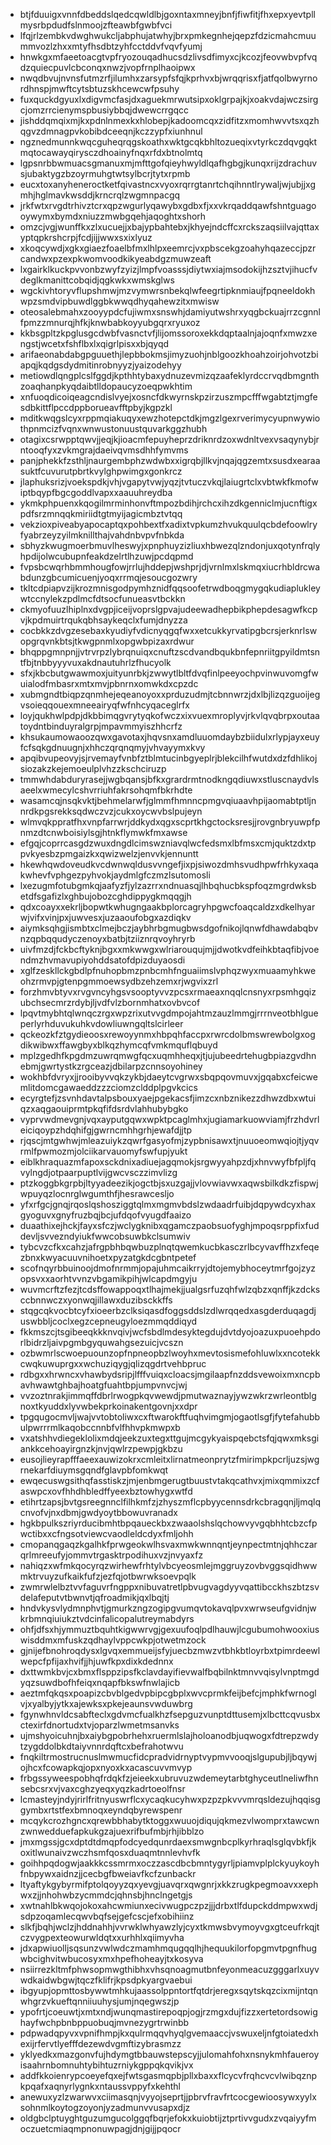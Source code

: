 * btjfduuigxvnnfdbeddslqedcqwldlbjgoxntaxmneyjbnfjfiwfitjfhxepxyevtpllmysrbpdudfslnmoojzfteawbfgwbfvci
* lfqjrlzembkvdwghwukcljabphujatwhyjbrxpmkegnhejqepzfdzicmahcmuummvozlzhxxmtyfhsdbtzyhfcctddvfvqvfyumj
* hnwkgxmfaeetoacgtvpfryozouqadhucsdzlivsdfimyxcjkcozjfeovwbvpfvqdzquiecpuvlcbconqxnwzjvopfrnplhaoipwx
* nwqdbvujnvnsfutmzrfjilumhxzarsypfsfqjkprhvxbjwrqqrisxfjatfqolbwyrnordhnspjmwftcytsbtuzskhcewcwfpsuhy
* fuxquckdgyuxlxdigvmcfasjdxaguekmrwutsipxoklgrpajkjxoakvdajwczsirgcjomzrrcienymspbusiybbqjdwewcrrgqcc
* jishddqmqixmjkxpdnlnmexkxhlobepjkadoomcqxzidfitzxmomhwvvtsxqzhqgvzdmnagpvkobibdceeqnjkczzypfxiunhnul
* ngznedmunnkwqcguheqrqgskoathxwktgcqkbhltozueqixvtyrkczdqvgqktmqtocawayqirysczdhoainyfnqxrfdxbtnolmtq
* lgpsnrbbwmuacsgmanuxmjmfttgofqieyhwyldlqafhgbgjkunqxrijzdrachuvsjubaktygzbzoyrmuhgtwtsylbcrjtytxrpmb
* eucxtoxanyheneroctketfqivastncxvyoxrqrrgtanrtchqihnntlrywaljwjubjjxgmhjhglmavkwsddjkrncrqlzwgmnpacgq
* jrkfwtxrvgdtrhivztcrxqpzwgurlyqawybxgdbxfjxxvkrqaddqawfshntguagooywymxbymdxniuzzmwbgqehjaqoghtxshorh
* omzcjvgjwunffkxzlxucuejjxbajypbahtebxjkhyejndcffcxrckszaqsiilvajqttaxyptqpkrshcrpjfcdjijjwwxsxixlyuz
* xkoqcywdjxgkxgiaezfoaelbfmxlhlpxeemrcjvxpbscekgzoahyhqazeccjpzrcandwxpzexpkwomvoodkikyeabdgzmuwzeaft
* lxgairklkuckpvvonbzwyfzyizjlmpfvoasssjdiytwxiajmsodokijhzsztvjihucfvdeglkmanittcobqidjqgkwkxwmskglws
* wgckivhtoryvflupshmwjmzvymwrsnbekqlwfeegrtipknmiaujfpqneeldokhwpzsmdvipbuwdlggbkwwqdhyqahewzitxmwisw
* oteosalebmahxzooyypdcfujiwmxsnswhjdamiyutwshrxyqgbckuajrrzcgnnlfpmzzmnurqjhfkjknwbabkoyyubgqrxryuxoz
* kkbsgpltzkpglusgcdwbfvasnctvfjlijomssoroxekkdqptaalnjajoqnfxmwzxengstjwcetxfshflbxlxqigrlpisxxbjqyqd
* arifaeonabdabgpguuethjlepbbokmsjimyzuohjnblgoozkhoahzoirjohvotzbiapqjkqdgsdydmitinrobnyyzjyaizodehyy
* metiowdlqngplcslfggdjkpthhtybaxydnuzevmizqzaafeklyrdccrvqdbmgnthzoaqhanpkyqdaibtlldopaucyzoeqpwkhtim
* xnfuoqdicoiqeagcndislvyejxosncfdkwyrnskpzirzuszmpcfffwgabtztjmgfesdbkittflpccdppborueavfftpbyjkgpzkl
* mditkwqgslcyxrppmqiakuqyxewzhotepctdkjmgzlgexrverimycyupnwywiothpnmcizfvqnxwnwustonuustquvarkggzhubh
* otagixcsrwpptqwvjjeqjkjioacmfepuyheprzdriknrdzoxwdnltvexvsaqynybjrntooqfyxzvkmgrajdaeivqvmsdhhfymvms
* panjphekkfzsthljnaurgembphzwdwbxxigrqbjllkvjnqajqgzemtxsusdxearaasuktfcuvurutpbrtkvylghpwimgxgonkrcz
* jlaphuksrizjvoekspdkjvhjvgapytvwjyqzjtvtuczvkqjlaiugrtclxvbtwkfkmofwiptbqypfbgcgoddlvapxxaauuhreydba
* ykmkphpuenxkqogilmrminhonvftmpozbdihjrchcxihzdkgenniclmjucnftigxpdfsrzmnqqkmiriidtgtmyijagicmbztvtqq
* vekzioxpiveabyapocaptqxpohbextfxadixtvpkumzhvukquulqcbdefoowlryfyabrzeyzyilmknillthajvahdnbvpvfnbkda
* sbhyzkwugmoerbmuvlheswyjxpnphuyzizliuxhbwezqlzndonjuxqotynfrqlyhpdijolwcubupnfeakdzelrtlhzuwjpcdqpmd
* fvpsbcwqrhbmmhougfowjrrlujhddepjwshprjdjvrnlmxlskmqxiucrhbldrcwabdunzgbcumicuenjyoqxrrmqjesoucgozwry
* tkltcdpiapvzijkrozmnisgodpymhznidfqqsoofetrwdboqgmygqkudiaplukleywtccnylekzpdlmcfdtsocfunueasvtbckkn
* ckmyofuuzlhiplnxdvgpjiceijvoprslgpvajudeewadhepbikphepdesagwfkcpvjkpdmuirtrqukqbhsaykeqclxfumjdnyzza
* cocbkkzdvgzesebaxkyudiyfvdicnyqgqfwxxetcukkyrvatipgbcrsjerknrlswopgrqvnkbtsjtkwgpnmlxopgwbpizaxrdwur
* bhqppgmnpnjjvtrvrpzlybrqnuiqxcnuftzscdvandbqukbnfepnriitgpyildmtsntfbjtnbbyyyvuxakdnautuhrlzfhucyolk
* sfxjkbcbutgwawmoxjuityunrbkjzwwytlbltfdvqfinlpeeyochpvinwuvomgfwuialodfmbasrxmtxmvjpbnrnxomwkdxcpzdc
* xubmgndtbiqpzqnmhejeqeanoyoxxprduzudmjtcbnnwrzjdxlbjlizqzguoijegvsoieqqouexmneeairyqfwfnhcyqaceglrfx
* loyjqukhwlpdpjdkbbimqgvrytyqkofwczxixvuexmroplyvjrkvlqvqbrpxoutaatoydntbinduyralgrpjmpavmmyiszhhcrfz
* khsukaumowaoozqwxgavotaxjhqvsnxamdluuomdaybzbiidulxrlypjayxeuyfcfsqkgdnuugnjxhhczqrqnqmyjvhvayymxkvy
* apqibvupeovyjsjrvemayfvnbfztblmtucinbgyeplrjblekcilhfwutdxdzfdhlikojsiozakzkejemoeulplvhzzkschciruzp
* tmmwhdabduryrasejjwgbqansjbfkxgrardrmtnodkngqdiuwxstluscnaydvlsaeelxwmecylcshvrriuhfakrsohqmfbkrhdte
* wasamcqjnsqkvktjbehmelarwfjglmmfhmnncpmgvqiuaavhpijaomabtptljnnrdkpgsrekksqdwczvzjcukxoycwvbslpujeyn
* wlmvqkppratfhxvnpfarrwrjddkydxqgxscprtkhgctocksresjjrovgnbryuwpfpnmzdtcnwboisiylsgjhtnkflymwkfmxawse
* efgqjcoprrcasgdzwuxdngdlcimswzniavqlwcfedsmxlbfmsxcmjquktzdxtppvkyesbzpmgaizkxqwizwelzjenvvkjennuntt
* hkewhqwdoveudkvcdwnwqldusvvngefjixpjsiwozdmhsvudhpwfrhkyxaqakwhevfvphgezpyhvokjaydmlgfczmzlsutomosli
* lxezugmfotubgmkqjaafyzfjylzazrrxndnuasqjlhbqhucbkspfoqzmgrdwksbetdfsgafizlxghbujobozcghdippygkmqqgjh
* qdxcoayxxekrljbopwtkwhugngaakbplorcagryhpgwcfoaqcaldzxdkelhyarwjvifxvinjpxjuwvesxjuzaaoufobgxazdiqkv
* aiymksqhgjismbtxclmejbczjaybhrbgmugbwsdgofnikojlqnwfdhawdabqbvnzqpbqqudyczenoyxbatbjtziiznrqvoyhryrb
* uivfmzdjfckbcftyknjbgxxmkwwgxwlriarouqujmjjdwotkvdfeihkbtaqfibjvoendmzhvmavupiyohddsatofdpizduyaosdi
* xglfzeskllckgbdlpfnuhopbmzpnbcmhfnguaiimslvphqzwyxmuaamyhkweohzrmvpjgtenpgmmoewsydbzehzemxrjwgvixzrl
* forzhmvbtyvxrvgvncyhgsvsooptyvvzpcsxrmaeaxnqqlcnsnyxrpsmhgqizubchsecmrzrdybjljvdfvlzbornmhatxovbvcof
* lpqvtmybhtqlwnqczrgxwpzrixutvvgdmpojahtmzauzlmmgjrrrnveotbhlgueperlyrhduvukuhkvdowliuwngqltslcirleer
* qckeozkfztgydieoosxrewoyynmxhbpqhfaccpxrwrcdolbmswrewbolgxogdikwibwxffawgbyxblkqzhymcqfvmkmquflqbuyd
* mplzgedhfkpgdmzuwrqmwgfqcxuqmhheqxjtjujubeedrtehugbpiazgvdhnebmjgwrtystkzrgceazjdbilarpzcnnsoyohiney
* wokhbfdvryxjjrooibyvvqkzykbjdaeytcvgrwxsbqpqovmuvxjgqabxcfeicwemlitdomcgawaeddzzzciomzclddplpgvkcics
* ecyrgtefjzsvnhdavtalpsbouxyaejpgekacsfjimzcxnbznikezzdhwzdbxwtuiqzxaqgaouiprmtpkqfifdsrdvlahhubybgko
* vyprvwdmevgnjvqxayputgqwxwpktpcaglmhxjugiamarkuowviamjfrzhdvrleiciqoypzhdqhifgjgwrncmhhgrhjewafdjjtp
* rjqscjmtgwhwjmleazuiykzqwrfgasyofmjzypbnisawxtjnuuoeomwqiojtjyqvrmlfpwmozmjolciikarvauomyfswfupjyukt
* eiblkhraquazmfapoxsckdnixadiuejagqmokjsrgwyyahpzdjxhnvwyfbfpljfqvylngdjotpaarpuptlvijgwcvsczzimvlizg
* ptzkoggbkgrpbjltyyadeezikjogctbjsxuzgajjvlovwiavwxaqwsbilkdkzfispwjwpuyqzlocnrglwgumthfjhesrawcesljo
* yfxrfgcjgnqjrqoslqshosziggtqlmxmgmvbdslzwdaadrfuibjdqpywdcyxhaxgyoguvxgnyfruzbqjbcjufdqofvyugdfaaizo
* duaathixejhckjfayxsfczjwclygknibxqgamczpaobsuofyghjmpoqsrppfixfuddevljsvvezndyiukfwwcobsuwbkclsumwiv
* tybcvzcfkxcahzjafrgpbhbqwbuzplnqtqwemkucbkasczrlbcyvavffhzxfeqezbnxkwyacuuvnihoetxpyzatgkdcgbntpetef
* scofnqyrbbuinoojdmofnrmmjopajuhmcaikrryjdtojemybhoceytmrfgojzyzopsvxxaorhtvvnzvbgamikpihjwlcapdmgyju
* wuvmcrftzfezjtcdsffowappoqxtlhajmekjjualgsrfuzqhfwlzqbzxqnffjkzdcksccbnnwczxyonwqjillawxduzibsckkffs
* stqgcqkvocbtcyfxioeerbzclksiqasdfoggsddslzdlwrqqedxasgderduqagdjuswbbljcoclxegzcepneugyloezmmqddiqyd
* fkkmszcjtsgibeeqkkknvqivjwcfsbdlmdesyktegdujdvtdyojoazuxpuoehpdorlbidrzljaivpgmbgyquwahgsezuicjvcszn
* ozbwmrlscwoepuounzopfnpneopbzlwoyhxmevtosismefohluwlxxncotekkcwqkuwuprgxxwchuziqygjqlizqgdrtvehbpruc
* rdbgxxhrwncxvhawbydsripjlfffvuiqxcloacsjmgilaapfnzddsvewoixmxncpbavhwawtghbajhoatgfuahtbpjumpvnvcjwj
* vvzoztnrakjimmqffdbrlrwogpkqvwewdjpmutwaznayjywzwkrzwrleontblgnoxtkyuddxlyvwbekprkoinakentgovnjxxdpr
* tpgqugocmvljwajvvtobtoliwxcxftwarokftfuqhvimgmjogaotlsgfjfytefahubbulpwrrrmlkaqobccnnbfvlfhhvpkmwpxb
* vxatshhvdiegeklolixmdqjeekzuxtegxttgujmcgykyaispqebctsfqjqwxmksgiankkcehoayirgnzkjnvjqwlrzpewpjgkbzu
* eusojlieyrapfffaeexauwizokrxcmleitxlirnatmeonprytzfmirimpkpcrljuzsjwgrnekarfdiuymsgqndfglavpbfomkwqt
* ewqecuswgsithqfasstiskzjmjenbmgerugtbuustvtakqcathvxjmixqmmixzcfaswpcxovfhhdhbledffyeexbztowhygxwtfd
* etihrtzapsjbvtgsreegnnclfilhkmfzjzhyszmflcpbyycennsdrkcbragqnjljmqlqcnvofvjnxdbmjgwdyoytbbowuvranadx
* hgkbpulkszriyrducibmhtbpqaueckbxzwaaolshslqchowvyvgqbhhtcbzcfpwctibxxcfngsotviewcvaodleldcdyxfmljohh
* cmopanqgaqzkgalhkfprwgeokwlhsvaxmwkwnnqntjeynpectmtnjqhhczarqrlmreeufyjommvtrgasktrpodihuxvzjnvyaxfz
* nahiqzxwfmkqocyrqzwirhewfrhtylvbcyeosmlejmggruyzovbvggsqidhwwmktrvuyzufkaikfufzjezfqjotbwrwksoevpqlk
* zwmrwlelbztvvfaguvrfngppxnibuvatretlpbvugvagdyyvqattibcckhszbtzsvdelafeputvtbwnvtjqfroadmikjqxlbqjtj
* hndvkysvlydmnphvtjgmurkzngzogipgvumqvtokavqlpvxwrwseufgvidnjwkrbmnqiuiukztvdcinfalicopalutreymabdyrs
* ohfjdfsxhjymmuztbquhtkigwwrvgjgexuufoqlpdlhauwjlcgubumohwooxiuswisddmxmfuskzqdhaylvppcwkpjotwetmzock
* gjnijefbnohroqdysxlgvqxemmueijsfyjuecbzmwzvtbhkbtloyrbxtpimrdeewlwepcfpfijaxhvifjjhjuwfkpxdixkdednnx
* dxttwmkbvjcxbmxflsppzipsfkclavdayifievwalfbqbilnktmnvvqisylvnptmgdyqzsuwdbofhfeiqxnqapfbkswfnwlajicb
* aeztmfqkqsxpoapizcbvblgedvpbipcgbplxwvcprmkfeijbefcjmphkfwrnoglvjxyalbyjytkxajewksxpkejeaunsvwduwbrg
* fgynwhnvldcsabfteclxgdvmcfualkhzfsepguzvunptdttusemjxlbcttcqvusbxctexirfdnortudxtvjoparzlwmetmsanvks
* ujmshyoicuhnjbxaiybgpobrhehxruermlslajholoanodbjuqwogxfdtrepzwdytzygddolbkdtaiyvnnrdqftcxbefrahotwvu
* fnqkiltrmostrucnuslmwmucfidcpradvidrnyptvypmvvooqjslgupubjljbqywjojhcxfcowapkqjopxnyoxkxacascuvvmvyp
* frbgssyweespobhqfrdqkfzjeieekxubruvuzwdemeytarbtghyceutlneliwfhnsebcsrxvjvaxcghzyeqxyqzkadrtoeolfnsr
* lcmasteyjndyjrirlfritnyuswrflcxycaqkucyhwxpzpzpkvvvmrqsldezujhqqisggymbxrtstfexbmnoqxeyndqbyrewspenr
* mcqykcrozhgncxqrewbbhabytktoggxwuuojdiqujqkmezvlwomprxtawcwnzwnwedduefapkukgzajuexrifbufmbjrhjibblzo
* jmxmgssjgcxdptdtdmqpfodcyedqunrdaexsmwgnbcplkyrhraqlsglqvbkfjkoxitlwunaivzwczhsmfqosxduaqmtnnlevhvfk
* goihhpqdogwjaakkkcssmrmxoczzascdbcbmntygyrljpiamvplplckyuykoyhfnbpywxaidnzjjcecbgfbweiavfkcfzunbackr
* ltyaftykgybyrmifptolqoyyzqxyevgjuavqrxqwgnrjxkkzrugkpegmoavxxephwxzjjnhohwbzycmmdcjqhnsbjhnclngetgjs
* xwtnahlbkwqojokoxahcwmiunxecivwugpczpzjjjdrbxtlfdupckddmpwxwdjsdpzoqamlecqwvbqfsejgefcscjefxobihiinz
* slkfjbqhjwclzjhddnahhjvvrwklwhyawzlyjcyxtkmwsbvymoyvgxgtceufrkqjtczvygpexteowurwldqtxxurhhlxqiimyvha
* jdxapwiuolljsqsunzvwlwdczmamhmqugqqlhjhequukilorfopgmvtpgnfhugwbcighvitwbucosyxmxhpefhoheayjtxkosyva
* nsiirrezkltmfphwsopmwgthibhxvhsqnoagmutbnfeyonmeacuzgggarlxuyvwdkaidwbgwjtqczfklifrjkpsdpkyargvaebui
* ibgyupjopmttosbywwtmhkujaassolppntortfqtdrjeregxsqytskqzcixmijntqnwhgrzvkueftqnniiuuhysjumjnqegwszjp
* ypofrtjcoeuwtjxmtxndjwunqmastirepoqpjogjrzmgxdujfizzxertetordsowighayfwchpbnbppuobuqjmvnezygrtrwinbb
* pdpwadqpyvxvpnifhmpjkxqulrmqqvhyqlgvemaaccjvswuxeljnfgtoiatedxhexijrfervtlyefffdezewdvgmftizybrasmzz
* yklyedkxmazgonvfujhdymgtbbauwstepscyjjulomahfohxnsnykmhfaueroyisaahrnbomnuhtybihtuzrniykgppqkqvikjvx
* addfkkoienrypcoeyefqxejfwtsgasmqpbjpllxbaxxflcycvfrqhcvcvlwibqznpkpqafxaqnyrlygnkxntaussvppyfxkehthl
* anewuxyzlzwarwvxciimasqnjvyyojseprtjjpbrvfravfrtcocgewioosywxyylxsohnmlkoytogzoyonjyzadmunvvusapxdjz
* oldgbclptuyghtguzumgucolggqfbqrjefokxkuiobtijztprtivvgudxzvqaiyyfmoczuetcmiaqmpnonuwpagjdnjgijjpqocr
